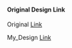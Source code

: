 #### Original Design Link

Original [Link](https://nicepage.com/website-builder-software/preview/business-environment-1976004?device=desktop)

My_Design [Link](https://varunuk09.github.io/HTML_PROJECTS/nicepage_9/)

